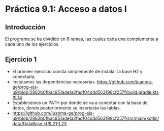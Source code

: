 # Práctica 9.1: Acceso a datos I
## Introducción 
El programa se ha dividido en 6 ramas, las cuales cada una complementa a cada uno de los ejercicios.
## Ejercicio 1
- El primeer ejercicio consta simplemente de instalar la base H2 y conectarla.
- Instalamos las dependencias necessrias.
https://github.com/juanma-ge/prog-ejs-u9/blob/2882b0fbac951ade1a2fadf04ddd563198cf257f/build.gradle.kts#L14
- Establecemos un PATH por donde se va a conectar con la base de datos, donde posteriormente se insertarán las tablas.
- https://github.com/juanma-ge/prog-ejs-u9/blob/2882b0fbac951ade1a2fadf04ddd563198cf257f/src/main/kotlin/data/DataBase.kt#L21-L23
